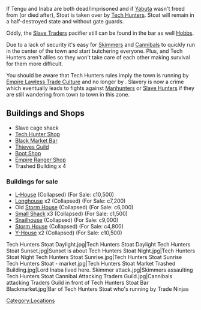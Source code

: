 If Tengu and Inaba are both dead/imprisoned and if
[Yabuta](Yabuta_of_the_Sands.md "wikilink") wasn't freed from [](Tengu's_Vault.md) (or died after), Stoat is taken over by
[Tech Hunters](03%20-%20Projects%20&%20Wikis/Kenshi/Kenshi%20Wiki/Kenshi%20Wiki%20Template/Stoat/Tech_Hunters.md "wikilink"). Stoat will remain in a
half-destroyed state and without gate guards.

Oddly, the [Slave Traders](03%20-%20Projects%20&%20Wikis/Kenshi/Kenshi%20Wiki/Kenshi%20Wiki%20Template/Slave_Traders.md "wikilink") pacifier still can
be found in the bar as well [Hobbs](Hobbs.md "wikilink").

Due to a lack of security it's easy for [Skimmers](Skimmer.md "wikilink")
and [Cannibals](03%20-%20Projects%20&%20Wikis/Kenshi/Kenshi%20Wiki/Kenshi%20Wiki%20Template/Cannibals.md "wikilink") to quickly run in the center of
the town and start butchering everyone. Plus, [](03%20-%20Projects%20&%20Wikis/Kenshi/Kenshi%20Wiki/Kenshi%20Wiki%20Template/Empire_Peasants.md) and Tech Hunters aren't allies so
they won't take care of each other making survival for them more
difficult.

You should be aware that Tech Hunters rules imply the town is running by
[Empire Lawless Trade Culture](Empire_Lawless_Trade_Culture.md "wikilink")
and no longer by [](Empire_Trade_Culture.md). Slavery is now a crime which
eventually leads to fights against [Manhunters](Manhunters.md "wikilink")
or [Slave Hunters](Slave_Hunters.md "wikilink") if they are still wandering
from town to town in this zone.

## <span class="mw-headline" id="Building_and_Shops">Buildings and Shops</span>

- Slave cage shack
- [Tech Hunter Shop](Tech_Hunter_Shop.md "wikilink")
- [Black Market Bar](Black_Market_Bar.md "wikilink")
- [Thieves Guild](Thieves_Guild.md "wikilink")
- [Boot Shop](Boot_Shop.md "wikilink")
- [Empire Ranger Shop](Empire_Ranger_Shop.md "wikilink")
- Trashed Building x 4

### Buildings for sale

- [L-House](L-House.md "wikilink") (Collapsed) (For Sale: c10,500)
- [Longhouse](Longhouse.md "wikilink") x2 (Collapsed) (For Sale: c7,200)
- Old [Storm House](Storm_House.md "wikilink") (Collapsed) (For Sale:
  c6,000)
- [Small Shack](Small_Shack.md "wikilink") x3 (Collapsed) (For Sale:
  c1,500)
- [Snailhouse](Snailhouse.md "wikilink") (Collapsed) (For Sale: c9,000)
- [Storm House](Storm_House.md "wikilink") (Collapsed) (For Sale: c4,800)
- [Y-House](Y-House.md "wikilink") x2 (Collapsed) (For Sale: c10,500)

Tech Hunters Stoat Daylight.jpg\|Tech Hunters Stoat Daylight Tech
Hunters Stoat Sunset.jpg\|Sunset is about Tech Hunters Stoat
Night.jpg\|Tech Hunters Stoat Night Tech Hunters Stoat Sunrise.jpg\|Tech
Hunters Stoat Sunrise Tech Hunters Stoat - market.jpg\|Tech Hunters
Stoat Market Trashed Building.jpg\|Lord Inaba lived here. Skimmer
attack.jpg\|Skimmers assaulting Tech Hunters Stoat Cannibal Attacking
Traders Guild.jpg\|Cannibals attacking Traders Guild in front of Tech
Hunters Stoat Bar Blackmarket.jpg\|Bar of Tech Hunters Stoat who's
running by Trade Ninjas

[Category:Locations](Category:Locations "wikilink")